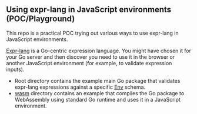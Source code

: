 ## Using expr-lang in JavaScript environments (POC/Playground)

This repo is a practical POC trying out various ways to use expr-lang in JavaScript environments.

[Expr-lang](https://expr-lang.org) is a Go-centric expression language. You might have chosen it for your Go server and then discover you need to use it in the browser or another JavaScript environment (for example, to validate expression inputs).

* Root directory contains the example main Go package that validates expr-lang expressions against a specific [Env](https://expr-lang.org/docs/environment) schema.
* [wasm](./wasm) directory contains an example that compiles the Go package to WebAssembly using standard Go runtime and uses it in a JavaScript environment.


